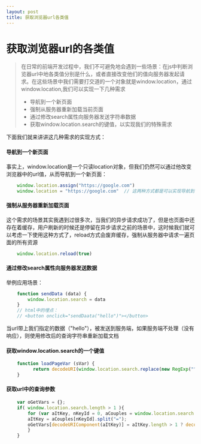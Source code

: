 ```yaml
---
layout: post
title: 获取浏览器url各类值
---
```

# 获取浏览器url的各类值
> 在日常的前端开发过程中，我们不可避免地会遇到一些场景：在js中判断浏览器url中地各类值分别是什么，或者直接改变他们的值向服务器发起请求。在这些场景中我们需要打交道的一个对象就是window.location，通过window.location,我们可以实现一下几种需求
> - 导航到一个新页面
> - 强制从服务器重新加载当前页面
> - 通过修改search属性向服务器发送字符串数据
> - 获取window.location.search的键值，以实现我们的特殊需求

下面我们就来讲讲这几种需求的实现方式：
#### 导航到一个新页面
事实上，window.location是一个只读location对象，但我们仍然可以通过他改变浏览器中的url值，从而导航到一个新页面：
```javascript
	window.location.assign("https://google.com")
	window.location = "https://google.com"  // 这两种方式都是可以实现导航到新页面的
```
#### 强制从服务器重新加载页面
这个需求的场景其实我遇到过很多次，当我们的异步请求成功了，但是也页面中还存在着缓存，用户刷新的时候还是停留在异步请求之前的场景中，这时候我们就可以考虑一下使用这种方式了，reload方式会废弃缓存，强制从服务器中请求一遍页面的所有资源
```javascript
	window.location.reload(true)
```
#### 通过修改search属性向服务器发送数据
举例应用场景：
```javascript
	function sendData (data) {
		window.location.search = data
	}
	// html中的埋点：
	// <button onclick="sendDaata("hello")"></button>
```
当url带上我们指定的数据（"hello"），被发送到服务端，如果服务端不处理（没有响应），则使用修改后的查询字符串重新加载文档
#### 获取window.location.search的一个键值
```javascript
	function loadPageVar (sVar) {
		  return decodeURI(window.location.search.replace(new RegExp("^(?:.*[&\\?]" + encodeURI(sVar).replace(/[\.\+\*]/g, "\\$&") + "(?:\\=([^&]*))?)?.*$", "i"), "$1"));
	}
```
#### 获取url中的查询参数
```javascript
	var oGetVars = {};
	if( window.location.search.length > 1 ){
		for (var aItKey, nKeyId = 0, aCouples = window.location.search.substr(1).split("&");nKeyId < aCouples.length; nKeyId++) {
		aItKey = aCouples[nKeyId].split("=");
		oGetVars[decodeURIComponent(aItKey)] = aItKey.length > 1 ? decodeURIComponent(aItKey[1]) : "";
		}
	}
```



















